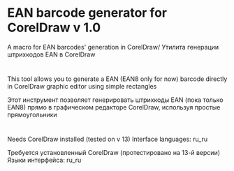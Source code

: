 # EAN barcode generator for CorelDraw v 1.0
A macro for EAN barcodes' generation in CorelDraw/ Утилита генерации штрихкодов EAN в CorelDraw
#

This tool allows you to generate a EAN (EAN8 only for now) barcode directly
in CorelDraw graphic editor using simple rectangles

Этот инструмент позволяет генерировать штрихкоды EAN (пока только EAN8)
прямо в графическом редакторе CorelDraw, используя простые прямоугольники

#

Needs CorelDraw installed (tested on v 13)
Interface languages: ru_ru


Требуется установленный CorelDraw (протестировано на 13-й версии)
Языки интерфейса: ru_ru
